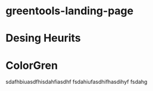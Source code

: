 # greentools-landing-page
# Desing Heurits 
# ColorGren
     
sdafhbiuasdfhisdahfiasdhf
fsdahiufasdhifhasdihyf
fsdahg
